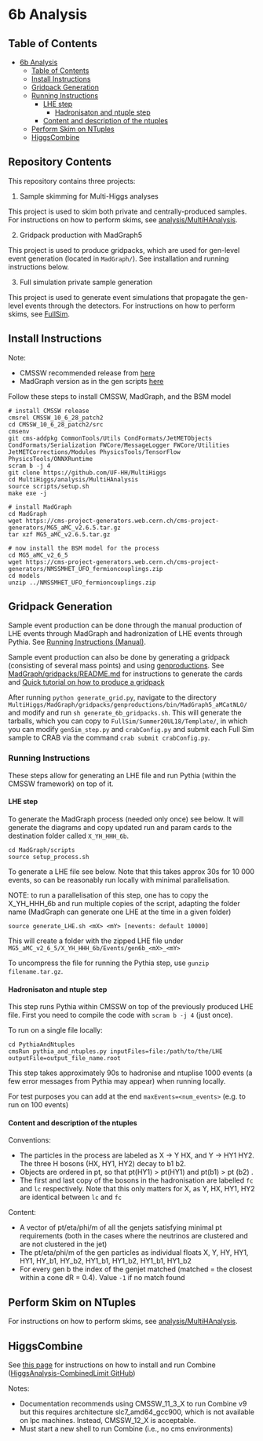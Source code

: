 # 6b Analysis

## Table of Contents
- [6b Analysis](#6b-analysis)
  - [Table of Contents](#table-of-contents)
  - [Install Instructions](#install-instructions)
  - [Gridpack Generation](#gridpack-generation)
  - [Running Instructions](#running-instructions)
    - [LHE step](#lhe-step)
      - [Hadronisaton and ntuple step](#hadronisaton-and-ntuple-step)
    - [Content and description of the ntuples](#content-and-description-of-the-ntuples)
  - [Perform Skim on NTuples](#perform-skim-on-ntuples)
  - [HiggsCombine](#higgscombine)

## Repository Contents

This repository contains three projects:

1. Sample skimming for Multi-Higgs analyses

This project is used to skim both private and centrally-produced samples. For instructions on how to perform skims, see [analysis/MultiHAnalysis](https://github.com/UF-HH/MultiHiggs/tree/master/analysis/MultiHAnalysis).

2. Gridpack production with MadGraph5

This project is used to produce gridpacks, which are used for gen-level event generation (located in `MadGraph/`). See installation and running instructions below.

3. Full simulation private sample generation 

This project is used to generate event simulations that propagate the gen-level events through the detectors. For instructions on how to perform skims, see [FullSim](https://github.com/UF-HH/MultiHiggs/tree/master/FullSim).



## Install Instructions

Note:
   * CMSSW recommended release from [here](https://twiki.cern.ch/twiki/bin/view/CMSPublic/WorkBookWhichRelease)
   * MadGraph version as in the gen scripts [here](https://github.com/cms-sw/genproductions/blob/master/bin/MadGraph5_aMCatNLO/gridpack_generation.sh)

Follow these steps to install CMSSW, MadGraph, and the BSM model

```
# install CMSSW release
cmsrel CMSSW_10_6_28_patch2
cd CMSSW_10_6_28_patch2/src
cmsenv
git cms-addpkg CommonTools/Utils CondFormats/JetMETObjects CondFormats/Serialization FWCore/MessageLogger FWCore/Utilities JetMETCorrections/Modules PhysicsTools/TensorFlow PhysicsTools/ONNXRuntime
scram b -j 4
git clone https://github.com/UF-HH/MultiHiggs
cd MultiHiggs/analysis/MultiHAnalysis
source scripts/setup.sh
make exe -j

# install MadGraph
cd MadGraph
wget https://cms-project-generators.web.cern.ch/cms-project-generators/MG5_aMC_v2.6.5.tar.gz
tar xzf MG5_aMC_v2.6.5.tar.gz

# now install the BSM model for the process
cd MG5_aMC_v2_6_5
wget https://cms-project-generators.web.cern.ch/cms-project-generators/NMSSMHET_UFO_fermioncouplings.zip
cd models
unzip ../NMSSMHET_UFO_fermioncouplings.zip
```

## Gridpack Generation

Sample event production can be done through the manual production of LHE events through MadGraph and hadronization of LHE events through Pythia. See [Running Instructions (Manual)](#running-instructions).

Sample event production can also be done by generating a gridpack (consisting of several mass points) and using [genproductions](https://github.com/cms-sw/genproductions). See [MadGraph/gridpacks/README.md](https://github.com/UF-HH/MultiHiggs/tree/master/MadGraph/gridpacks) for instructions to generate the cards and [Quick tutorial on how to produce a gridpack](https://twiki.cern.ch/twiki/bin/viewauth/CMS/QuickGuideMadGraph5aMCatNLO#Quick_tutorial_on_how_to_produce)

After running `python generate_grid.py`, navigate to the directory `MultiHiggs/MadGraph/gridpacks/genproductions/bin/MadGraph5_aMCatNLO/` and modify and run `sh generate_6b_gridpacks.sh`. This will generate the tarballs, which you can copy to `FullSim/Summer20UL18/Template/`, in which you can modify `genSim_step.py` and `crabConfig.py` and submit each Full Sim sample to CRAB via the command `crab submit crabConfig.py`.

### Running Instructions


These steps allow for generating an LHE file and run Pythia (within the CMSSW framework) on top of it.
#### LHE step

To generate the MadGraph process (needed only once) see below.
It will generate the diagrams and copy updated run and param cards to the destination folder called ``X_YH_HHH_6b``.

```
cd MadGraph/scripts
source setup_process.sh
```

To generate a LHE file see below. Note that this takes approx 30s for 10 000 events, so can be reasonably run locally with minimal parallelisation.

NOTE: to run a parallelisation of this step, one has to copy the X_YH_HHH_6b and run multiple copies of the script, adapting the folder name (MadGraph can generate one LHE at the time in a given folder)

```
source generate_LHE.sh <mX> <mY> [nevents: default 10000]
```

This will create a folder with the zipped LHE file under ``MG5_aMC_v2_6_5/X_YH_HHH_6b/Events/gen6b_<mX>_<mY>``

To uncompress the file for running the Pythia step, use ``gunzip filename.tar.gz``.

#### Hadronisaton and ntuple step

This step runs Pythia within CMSSW on top of the previously produced LHE file.
First you need to compile the code with ``scram b -j 4`` (just once).

To run on a single file locally:

```
cd PythiaAndNtuples
cmsRun pythia_and_ntuples.py inputFiles=file:/path/to/the/LHE outputFile=output_file_name.root
```

This step takes approximately 90s to hadronise and ntuplise 1000 events (a few error messages from Pythia may appear) when running locally.

For test purposes you can add at the end ``maxEvents=<num_events>`` (e.g. to run on 100 events)


#### Content and description of the ntuples

Conventions:
   * The particles in the process are labeled as X &#8594; Y HX, and Y &#8594; HY1 HY2. The three H bosons (HX, HY1, HY2) decay to b1 b2.
   * Objects are ordered in pt, so that pt(HY1) > pt(HY1) and pt(b1) > pt (b2) .
   * The first and last copy of the bosons in the hadronisation are labelled ``fc`` and ``lc`` respectively. Note that this only matters for X, as Y, HX, HY1, HY2 are identical between ``lc`` and ``fc``

Content:
   * A vector of pt/eta/phi/m of all the genjets satisfying minimal pt requirements (both in the cases where the neutrinos are clustered and are not clustered in the jet)
   * The pt/eta/phi/m of the gen particles as individual floats X, Y, HY, HY1, HY1, HY_b1, HY_b2, HY1_b1, HY1_b2, HY1_b1, HY1_b2
   * For every gen b the index of the genjet matched (matched = the closest within a cone dR = 0.4). Value ``-1`` if no match found

## Perform Skim on NTuples

For instructions on how to perform skims, see [analysis/MultiHAnalysis](https://github.com/UF-HH/MultiHiggs/tree/master/analysis/MultiHAnalysis).

## HiggsCombine

See [this page](https://cms-analysis.github.io/HiggsAnalysis-CombinedLimit/#for-end-users-that-dont-need-to-commit-or-do-any-development) for instructions on how to install and run Combine ([HiggsAnalysis-CombinedLimit GitHub](https://github.com/cms-analysis/HiggsAnalysis-CombinedLimit))

Notes:
- Documentation recommends using CMSSW_11_3_X to run Combine v9 but this requires architecture slc7_amd64_gcc900, which is not available on lpc machines. Instead, CMSSW_12_X is acceptable.
- Must start a new shell to run Combine (i.e., no cms environments)
